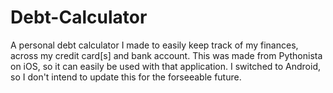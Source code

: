 # Debt-Calculator
A personal debt calculator I made to easily keep track of my finances, across my credit card[s] and bank account. This was made from Pythonista on iOS, so it can easily be used with that application. I switched to Android, so I don't intend to update this for the forseeable future.
